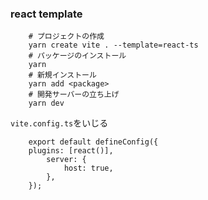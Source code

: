 ### react template

```
    # プロジェクトの作成
    yarn create vite . --template=react-ts
    # パッケージのインストール
    yarn
    # 新規インストール
    yarn add <package>
    # 開発サーバーの立ち上げ
    yarn dev
```

`vite.config.ts`をいじる

```
    export default defineConfig({
    plugins: [react()],
        server: {
            host: true,
        },
    });

```

